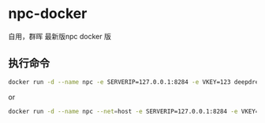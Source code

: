 # npc-docker
自用，群晖 最新版npc docker 版

## 执行命令
```bash
docker run -d --name npc -e SERVERIP=127.0.0.1:8284 -e VKEY=123 deepdream314/npc:latest
```
or
```bash
docker run -d --name npc --net=host -e SERVERIP=127.0.0.1:8284 -e VKEY=123 deepdream314/npc:latest
```
